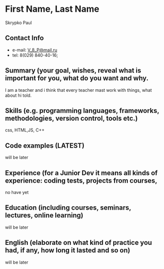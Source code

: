 # First Name, Last Name 
Skrypko Paul
## Contact Info 
* e-mail: V_8_P@mail.ru
* tel: 8(029) 840-40-16;
## Summary (your goal, wishes, reveal what is important for you, what do you want and why.
I am a teacher and i think that every teacher mast work with things, what about hi told.
## Skills (e.g. programming languages, frameworks, methodologies, version control, tools etc.)
css, HTML,JS, C++
## Code examples (LATEST)
will be later
## Experience (for a Junior Dev it means all kinds of experience: coding tests, projects from courses,
no have yet
## Education (including courses, seminars, lectures, online learning)
will be later
## English (elaborate on what kind of practice you had, if any, how long it lasted and so on)
will be later

